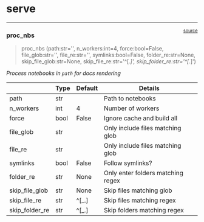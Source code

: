 # serve


<!-- WARNING: THIS FILE WAS AUTOGENERATED! DO NOT EDIT! -->

------------------------------------------------------------------------

<a
href="https://github.com/AnswerDotAI/nbdev/blob/master/nbdev/serve.py#L56"
target="_blank" style="float:right; font-size:smaller">source</a>

### proc_nbs

>  proc_nbs (path:str='', n_workers:int=4, force:bool=False,
>                file_glob:str='', file_re:str='', symlinks:bool=False,
>                folder_re:str=None, skip_file_glob:str=None,
>                skip_file_re:str='^[_.]', skip_folder_re:str='^[_.]')

*Process notebooks in `path` for docs rendering*

<table>
<thead>
<tr>
<th></th>
<th><strong>Type</strong></th>
<th><strong>Default</strong></th>
<th><strong>Details</strong></th>
</tr>
</thead>
<tbody>
<tr>
<td>path</td>
<td>str</td>
<td></td>
<td>Path to notebooks</td>
</tr>
<tr>
<td>n_workers</td>
<td>int</td>
<td>4</td>
<td>Number of workers</td>
</tr>
<tr>
<td>force</td>
<td>bool</td>
<td>False</td>
<td>Ignore cache and build all</td>
</tr>
<tr>
<td>file_glob</td>
<td>str</td>
<td></td>
<td>Only include files matching glob</td>
</tr>
<tr>
<td>file_re</td>
<td>str</td>
<td></td>
<td>Only include files matching glob</td>
</tr>
<tr>
<td>symlinks</td>
<td>bool</td>
<td>False</td>
<td>Follow symlinks?</td>
</tr>
<tr>
<td>folder_re</td>
<td>str</td>
<td>None</td>
<td>Only enter folders matching regex</td>
</tr>
<tr>
<td>skip_file_glob</td>
<td>str</td>
<td>None</td>
<td>Skip files matching glob</td>
</tr>
<tr>
<td>skip_file_re</td>
<td>str</td>
<td>^[_.]</td>
<td>Skip files matching regex</td>
</tr>
<tr>
<td>skip_folder_re</td>
<td>str</td>
<td>^[_.]</td>
<td>Skip folders matching regex</td>
</tr>
</tbody>
</table>
